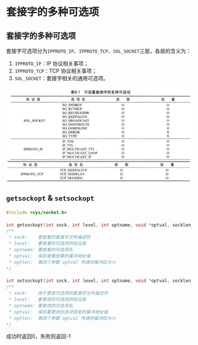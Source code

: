 # 套接字的多种可选项

## 套接字的多种可选项

套接字可选项分为`IPPROTO_IP`、`IPPROTO_TCP`、`SOL_SOCKET`三层，各层的含义为：
1. `IPPROTO_IP`：IP 协议相关事项；
2. `IPPROTO_TCP`：TCP 协议相关事项；
3. `SOL_SOCKET`：套接字相关的通用可选项。

<img src="./assets/01.png" style="zoom:80%;" />
<img src="./assets/02.png" style="zoom:80%;" />

## `getsockopt` & `setsockopt`

```C
#include <sys/socket.h>

int getsockopt(int sock, int level, int optname, void *optval, socklen_t *optlen);
/**
 * sock:    要查看的套接字文件描述符
 * level:   要查看的可选项的协议层
 * optname: 要查看的可选项名
 * optval:  保存查看结果的缓冲地址值
 * optlen:  第四个参数`optval`传递的缓冲区大小
*/

int setsockopt(int sock, int level, int optname, void *optval, socklen_t *optlen);
/**
 * sock:    用于更改可选项的套接字文件描述符
 * level:   要更改的可选项的协议层
 * optname: 要更改的可选项名
 * optval:  保存要更改的选项信息的缓冲地址值
 * optlen:  第四个参数`optval`传递的缓冲区大小
*/
```

成功时返回0，失败则返回-1


